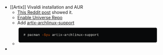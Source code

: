 - [[Artix]] Vivaldi installation and AUR
	- [This Reddit post](https://www.reddit.com/r/artixlinux/comments/ve00lw/can_not_find_artixarchlinuxsupport/) showed it.
	- [Enable Universe Repo](https://wiki.artixlinux.org/Main/Repositories#Universe)
	- Add [artix-archlinux-support](https://dev.to/nabbisen/artix-linux-add-arch-linux-repos-extra-community-35ab)
	- ![image.png](../assets/image_1659002073013_0.png)
-